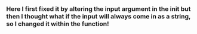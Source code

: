 ### Here I first fixed it by altering the input argument in the __init__ but then I thought what if the input will always come in as a string, so I changed it within the function!